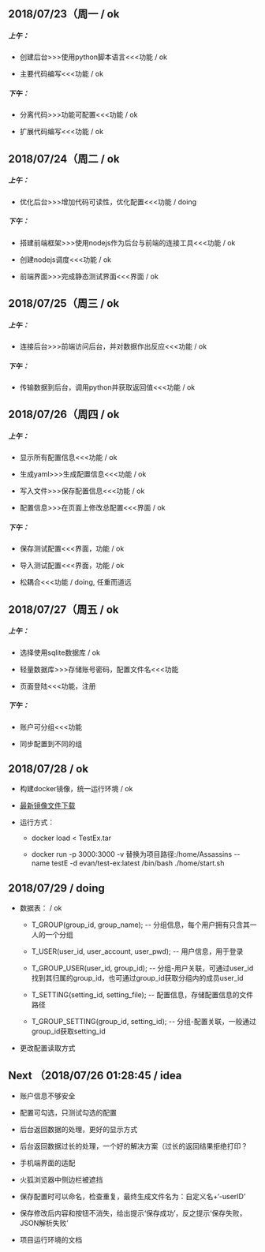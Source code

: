 ## 2018/07/23（周一 / ok

##### 上午：

- 创建后台>>>使用python脚本语言<<<功能 / ok

- 主要代码编写<<<功能 / ok

##### 下午：

- 分离代码>>>功能可配置<<<功能 / ok

- 扩展代码编写<<<功能 / ok

## 2018/07/24（周二 / ok

##### 上午：

- 优化后台>>>增加代码可读性，优化配置<<<功能 / doing

##### 下午：

- 搭建前端框架>>>使用nodejs作为后台与前端的连接工具<<<功能 / ok

- 创建nodejs调度<<<功能 / ok

- 前端界面>>>完成静态测试界面<<<界面 / ok

## 2018/07/25（周三 / ok

##### 上午：

- 连接后台>>>前端访问后台，并对数据作出反应<<<功能 / ok

##### 下午：

- 传输数据到后台，调用python并获取返回值<<<功能 / ok

## 2018/07/26（周四 / ok

##### 上午：

- 显示所有配置信息<<<功能 / ok

- 生成yaml>>>生成配置信息<<<功能 / ok

- 写入文件>>>保存配置信息<<<功能 / ok

- 配置信息>>>在页面上修改总配置<<<界面 / ok

##### 下午：

- 保存测试配置<<<界面，功能 / ok

- 导入测试配置<<<界面，功能 / ok

- 松耦合<<<功能 / doing, 任重而道远

## 2018/07/27（周五 / ok

##### 上午：

- 选择使用sqlite数据库 / ok

- 轻量数据库>>>存储账号密码，配置文件名<<<功能

- 页面登陆<<<功能，注册

##### 下午：

- 账户可分组<<<功能

- 同步配置到不同的组

## 2018/07/28 / ok

- 构建docker镜像，统一运行环境 / ok

- [最新镜像文件下载](http://115.28.216.244/share/docker-images/TestEx.tar)

- 运行方式：

    - docker load < TestEx.tar
    
    - docker run -p 3000:3000 -v 替换为项目路径:/home/Assassins --name testE -d evan/test-ex:latest /bin/bash ./home/start.sh
    
## 2018/07/29 / doing


- 数据表： / ok

  - T_GROUP(group_id, group_name); -- 分组信息，每个用户拥有只含其一人的一个分组
  
  - T_USER(user_id, user_account, user_pwd); -- 用户信息，用于登录
  
  - T_GROUP_USER(user_id, group_id); -- 分组-用户关联，可通过user_id找到其归属的group_id，也可通过group_id获取分组内的成员user_id
  
  - T_SETTING(setting_id, setting_file); -- 配置信息，存储配置信息的文件路径
  
  - T_GROUP_SETTING(group_id, setting_id); -- 分组-配置关联，一般通过group_id获取setting_id

- 更改配置读取方式
   
## Next （2018/07/26 01:28:45 / idea

- 账户信息不够安全

- 配置可勾选，只测试勾选的配置

- 后台返回数据的处理，更好的显示方式

- 后台返回数据过长的处理，一个好的解决方案（过长的返回结果拒绝打印？

- 手机端界面的适配

- 火狐浏览器中侧边栏被遮挡

- 保存配置时可以命名，检查重复，最终生成文件名为：自定义名+‘-userID’

- 保存修改后内容和按钮不消失，给出提示‘保存成功’，反之提示‘保存失败，JSON解析失败’

- 项目运行环境的文档

